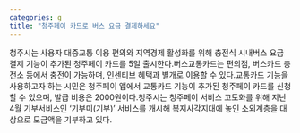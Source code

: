 ```yaml
---
categories: g
title: "청주페이 카드로 버스 요금 결제하세요"
---
```

청주시는 사용자 대중교통 이용 편의와 지역경제 활성화를 위해 충전식 시내버스 요금 결제 기능이 추가된 청주페이 카드를 5일 출시한다.버스교통카드는 편의점, 버스카드 충전소 등에서 충전이 가능하며, 인센티브 혜택과 별개로 이용할 수 있다.교통카드 기능을 사용하고자 하는 시민은 청주페이 앱에서 교통카드 기능이 추가된 청주페이 카드를 신청할 수 있으며, 발급 비용은 2000원이다.청주시는 청주페이 서비스 고도화를 위해 지난 4월 기부서비스인 ‘기부미(기부)’ 서비스를 개시해 복지사각지대에 놓인 소외계층을 대상으로 모금액을 기부하고 있다.
